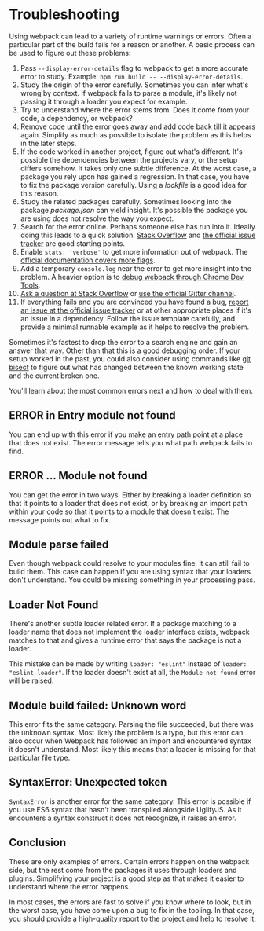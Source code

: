 # Troubleshooting

Using webpack can lead to a variety of runtime warnings or errors. Often a particular part of the build fails for a reason or another. A basic process can be used to figure out these problems:

1. Pass `--display-error-details` flag to webpack to get a more accurate error to study. Example: `npm run build -- --display-error-details`.
2. Study the origin of the error carefully. Sometimes you can infer what's wrong by context. If webpack fails to parse a module, it's likely not passing it through a loader you expect for example.
3. Try to understand where the error stems from. Does it come from your code, a dependency, or webpack?
4. Remove code until the error goes away and add code back till it appears again. Simplify as much as possible to isolate the problem as this helps in the later steps.
5. If the code worked in another project, figure out what's different. It's possible the dependencies between the projects vary, or the setup differs somehow. It takes only one subtle difference. At the worst case, a package you rely upon has gained a regression. In that case, you have to fix the package version carefully. Using a *lockfile* is a good idea for this reason.
6. Study the related packages carefully. Sometimes looking into the package *package.json* can yield insight. It's possible the package you are using does not resolve the way you expect.
7. Search for the error online. Perhaps someone else has run into it. Ideally doing this leads to a quick solution. [Stack Overflow](https://stackoverflow.com/questions/tagged/webpack) and [the official issue tracker](https://github.com/webpack/webpack/issues) are good starting points.
8. Enable `stats: 'verbose'` to get more information out of webpack. The [official documentation covers more flags](https://webpack.js.org/configuration/stats/).
9. Add a temporary `console.log` near the error to get more insight into the problem. A heavier option is to [debug webpack through Chrome Dev Tools](https://medium.com/webpack/webpack-bits-learn-and-debug-webpack-with-chrome-dev-tools-da1c5b19554).
10. [Ask a question at Stack Overflow](https://stackoverflow.com/questions/tagged/webpack) or [use the official Gitter channel](https://gitter.im/webpack/webpack).
11. If everything fails and you are convinced you have found a bug, [report an issue at the official issue tracker](https://github.com/webpack/webpack/issues) or at other appropriate places if it's an issue in a dependency. Follow the issue template carefully, and provide a minimal runnable example as it helps to resolve the problem.

Sometimes it's fastest to drop the error to a search engine and gain an answer that way. Other than that this is a good debugging order. If your setup worked in the past, you could also consider using commands like [git bisect](https://git-scm.com/docs/git-bisect) to figure out what has changed between the known working state and the current broken one.

You'll learn about the most common errors next and how to deal with them.

## ERROR in Entry module not found

You can end up with this error if you make an entry path point at a place that does not exist. The error message tells you what path webpack fails to find.

## ERROR ... Module not found

You can get the error in two ways. Either by breaking a loader definition so that it points to a loader that does not exist, or by breaking an import path within your code so that it points to a module that doesn't exist. The message points out what to fix.

## Module parse failed

Even though webpack could resolve to your modules fine, it can still fail to build them. This case can happen if you are using syntax that your loaders don't understand. You could be missing something in your processing pass.

## Loader Not Found

There's another subtle loader related error. If a package matching to a loader name that does not implement the loader interface exists, webpack matches to that and gives a runtime error that says the package is not a loader.

This mistake can be made by writing `loader: "eslint"` instead of `loader: "eslint-loader"`. If the loader doesn't exist at all, the `Module not found` error will be raised.

## Module build failed: Unknown word

This error fits the same category. Parsing the file succeeded, but there was the unknown syntax. Most likely the problem is a typo, but this error can also occur when Webpack has followed an import and encountered syntax it doesn't understand. Most likely this means that a loader is missing for that particular file type.

## SyntaxError: Unexpected token

`SyntaxError` is another error for the same category. This error is possible if you use ES6 syntax that hasn't been transpiled alongside UglifyJS. As it encounters a syntax construct it does not recognize, it raises an error.

## Conclusion

These are only examples of errors. Certain errors happen on the webpack side, but the rest come from the packages it uses through loaders and plugins. Simplifying your project is a good step as that makes it easier to understand where the error happens.

In most cases, the errors are fast to solve if you know where to look, but in the worst case, you have come upon a bug to fix in the tooling. In that case, you should provide a high-quality report to the project and help to resolve it.
